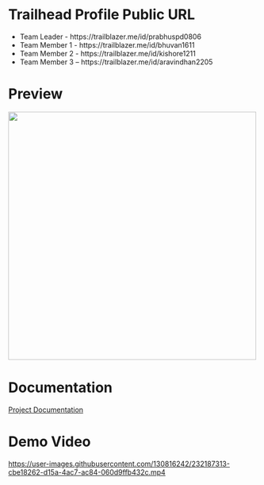 # Trailhead Profile Public URL
 
   <ul>
      <li>Team Leader - https://trailblazer.me/id/prabhuspd0806</li>
      <li>Team Member 1 - https://trailblazer.me/id/bhuvan1611</li>
      <li>Team Member 2 - https://trailblazer.me/id/kishore1211</li>
      <li>Team Member 3 – https://trailblazer.me/id/aravindhan2205</li>
  </ul>

# Preview
  <p float="left">
  <img src="https://user-images.githubusercontent.com/130816242/232187374-b23c0911-5566-4e58-a330-9a197d327edf.jpg" width="500" />

</p>

# Documentation

[Project Documentation](https://github.com/prabhudev08/podcast/files/11238465/DOC-20230414-WA0029.pdf)

# Demo Video
https://user-images.githubusercontent.com/130816242/232187313-cbe18262-d15a-4ac7-ac84-060d9ffb432c.mp4

